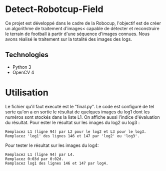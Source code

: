# Detect-Robotcup-Field
Ce projet est développé dans le cadre de la Robocup, l'objectif est de créer un algorithme de traitement d'images< capable de détecter et reconstruire le terrain de football à partir d'une séquence d'images connues.
Nous avons réalisé le traitement sur la totalité des images des logs.
## Technologies
* Python 3
* OpenCV 4
# Utilisation 
Le fichier qu'il faut executé est le "final.py". Le code est configuré de tel sorte qu'on a en sortie le résultat de quelques images du log1 dont les numéros sont stockés dans la liste L1. On affiche aussi l'indice d'évaluation du résultat.
Pour ester le résultat sur les images du log2 ou log3 : 

```
Remplacez L1 (ligne 94) par L2 pour le log2 et L3 pour le log3.
Remplacez 'log1' des lignes 146 et 147 par 'log2' ou 'log3'.
```
Pour tester le résultat sur les images du log4: 

```
Remplacez L1 (ligne 94) par L4.
Remplacez 0:03d par 0:02d.
Remplacez log1 des lignes 146 et 147 par log4.
```
